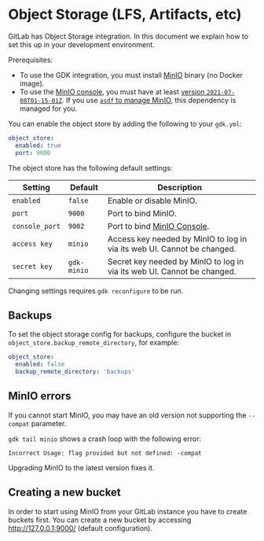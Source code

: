 # Object Storage (LFS, Artifacts, etc)

GitLab has Object Storage integration.
In this document we explain how to set this up in your development
environment.

Prerequisites:

- To use the GDK integration, you must install [MinIO](https://docs.minio.io/docs/minio-quickstart-guide) binary (no Docker image).
- To use the [MinIO console](https://github.com/minio/console), you must have at least [version `2021-07-08T01-15-01Z`](https://github.com/minio/minio/releases/tag/RELEASE.2021-07-08T01-15-01Z). If you use [`asdf` to manage MinIO](../migrate_to_asdf.md), this dependency is managed for you.

You can enable the object store by adding the following to your `gdk.yml`:

```yaml
object_store:
  enabled: true
  port: 9000
```

The object store has the following default settings:

| Setting                | Default            | Description                                                                             |
|----------------------- |--------------------|-----------------------------------------------------------------------------------------|
| `enabled`              | `false`            | Enable or disable MinIO.                                                                |
| `port`                 | `9000`             | Port to bind MinIO.                                                                     |
| `console_port`         | `9002`             | Port to bind [MinIO Console](https://github.com/minio/console).                         |
| `access key`           | `minio`            | Access key needed by MinIO to log in via its web UI. Cannot be changed.                 |
| `secret key`           | `gdk-minio`        | Secret key needed by MinIO to log in via its web UI. Cannot be changed.                 |

Changing settings requires `gdk reconfigure` to be run.

## Backups

To set the object storage config for backups, configure the bucket in `object_store.backup_remote_directory`, for example:

```yaml
object_store:
  enabled: false
  backup_remote_directory: 'backups'
```

## MinIO errors

If you cannot start MinIO, you may have an old version not supporting the `--compat` parameter.

`gdk tail minio` shows a crash loop with the following error:

```plaintext
Incorrect Usage: flag provided but not defined: -compat
```

Upgrading MinIO to the latest version fixes it.

## Creating a new bucket

In order to start using MinIO from your GitLab instance you have to create buckets first.
You can create a new bucket by accessing <http://127.0.0.1:9000/> (default configuration).
